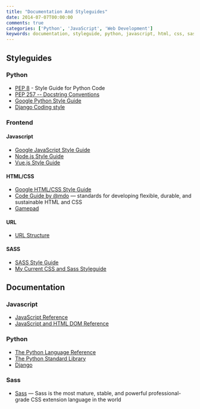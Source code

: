 ```yaml
---
title: "Documentation And Styleguides"
date: 2014-07-07T00:00:00
comments: true
categories: ['Python', 'JavaScript', 'Web Development']
keywords: documentation, styleguide, python, javascript, html, css, sass
---
```


## Styleguides

### Python
* [PEP 8](http://www.python.org/dev/peps/pep-0008/) - Style Guide for Python Code
* [PEP 257 -- Docstring Conventions](https://www.python.org/dev/peps/pep-0257/)
* [Google Python Style Guide](https://google.github.io/styleguide/pyguide.html)
* [Django Coding style](https://docs.djangoproject.com/en/dev/internals/contributing/writing-code/coding-style/)

### Frontend

#### Javascript

* [Google JavaScript Style Guide](https://google.github.io/styleguide/jsguide.html)
* [Node.js Style Guide](https://github.com/felixge/node-style-guide)
* [Vue.js Style Guide](https://vuejs.org/v2/style-guide/)

#### HTML/CSS
* [Google HTML/CSS Style Guide](https://google.github.io/styleguide/htmlcssguide.html)
* [Code Guide by @mdo](http://mdo.github.io/code-guide/) — standards for developing flexible, durable, and sustainable HTML and CSS
* [Gamepad](https://www.w3.org/TR/gamepad/)

#### URL
* [URL Structure](https://support.google.com/webmasters/answer/76329?hl=en)

#### SASS
* [SASS Style Guide](http://css-tricks.com/sass-style-guide/)
* [My Current CSS and Sass Styleguide](http://www.sitepoint.com/css-sass-styleguide/)

## Documentation

### Javascript
* [JavaScript Reference](https://developer.mozilla.org/en-US/docs/JavaScript/Reference)
* [JavaScript and HTML DOM Reference](http://www.w3schools.com/jsref/default.asp)

### Python
* [The Python Language Reference](http://docs.python.org/3.8/reference/index.html)
* [The Python Standard Library](http://docs.python.org/3.8/library/index.html)
* [Django](https://docs.djangoproject.com/en/)

### Sass 
* [Sass](http://sass-lang.com/) — Sass is the most mature, stable, and powerful professional-grade CSS extension language in the world
